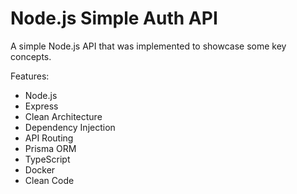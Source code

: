 # Node.js Simple Auth API

A simple Node.js API that was implemented to showcase some key concepts.

Features:

- Node.js
- Express
- Clean Architecture
- Dependency Injection
- API Routing
- Prisma ORM
- TypeScript
- Docker
- Clean Code
